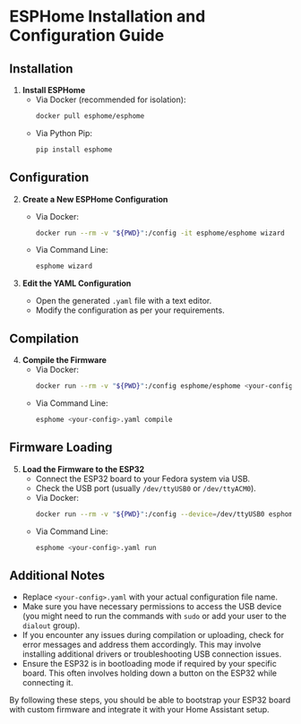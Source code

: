 # ESPHome Installation and Configuration Guide

## Installation

1. **Install ESPHome**
   - Via Docker (recommended for isolation):
     ```bash
     docker pull esphome/esphome
     ```
   - Via Python Pip:
     ```bash
     pip install esphome
     ```

## Configuration

2. **Create a New ESPHome Configuration**
   - Via Docker:
     ```bash
     docker run --rm -v "${PWD}":/config -it esphome/esphome wizard
     ```
   - Via Command Line:
     ```bash
     esphome wizard
     ```

3. **Edit the YAML Configuration**
   - Open the generated `.yaml` file with a text editor.
   - Modify the configuration as per your requirements.

## Compilation

4. **Compile the Firmware**
   - Via Docker:
     ```bash
     docker run --rm -v "${PWD}":/config esphome/esphome <your-config>.yaml compile
     ```
   - Via Command Line:
     ```bash
     esphome <your-config>.yaml compile
     ```

## Firmware Loading

5. **Load the Firmware to the ESP32**
   - Connect the ESP32 board to your Fedora system via USB.
   - Check the USB port (usually `/dev/ttyUSB0` or `/dev/ttyACM0`).
   - Via Docker:
     ```bash
     docker run --rm -v "${PWD}":/config --device=/dev/ttyUSB0 esphome/esphome <your-config>.yaml run
     ```
   - Via Command Line:
     ```bash
     esphome <your-config>.yaml run
     ```

## Additional Notes

- Replace `<your-config>.yaml` with your actual configuration file name.
- Make sure you have necessary permissions to access the USB device (you might need to run the commands with `sudo` or add your user to the `dialout` group).
- If you encounter any issues during compilation or uploading, check for error messages and address them accordingly. This may involve installing additional drivers or troubleshooting USB connection issues.
- Ensure the ESP32 is in bootloading mode if required by your specific board. This often involves holding down a button on the ESP32 while connecting it.

By following these steps, you should be able to bootstrap your ESP32 board with custom firmware and integrate it with your Home Assistant setup.
